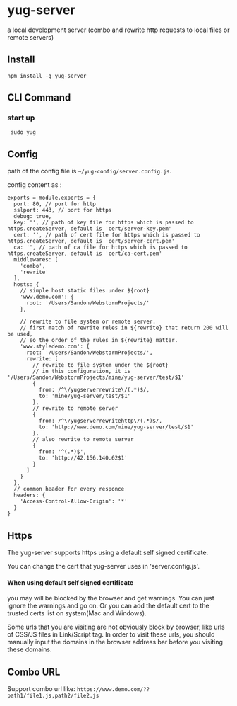 # yug-server
a local development server (combo and rewrite http requests to local files or remote servers)

## Install
` npm install -g yug-server `

## CLI Command
### start up
` sudo yug`


## Config
path of the config file is ` ~/yug-config/server.config.js `.

config content as :

    exports = module.exports = {
      port: 80, // port for http
      sslport: 443, // port for https
      debug: true,
      key: '', // path of key file for https which is passed to https.createServer, default is 'cert/server-key.pem'
      cert: '', // path of cert file for https which is passed to https.createServer, default is 'cert/server-cert.pem'
      ca: '', // path of ca file for https which is passed to https.createServer, default is 'cert/ca-cert.pem'
      middlewares: [
        'combo',
        'rewrite'
      ],
      hosts: {
        // simple host static files under ${root}
        'www.demo.com': {
          root: '/Users/Sandon/WebstormProjects/'
        },
    
        // rewrite to file system or remote server.
        // first match of rewrite rules in ${rewrite} that return 200 will be used,
        // so the order of the rules in ${rewrite} matter.
        'www.styledemo.com': {
          root: '/Users/Sandon/WebstormProjects/',
          rewrite: [
            // rewrite to file system under the ${root}
            // in this configuration, it is '/Users/Sandon/WebstormProjects/mine/yug-server/test/$1'
            {
              from: /^\/yugserverrewrite\/(.*)$/,
              to: 'mine/yug-server/test/$1'
            },
            // rewrite to remote server
            {
              from: /^\/yugserverrewritehttp\/(.*)$/,
              to: 'http://www.demo.com/mine/yug-server/test/$1'
            },
            // also rewrite to remote server
            {
              from: '^(.*)$',
              to: 'http://42.156.140.62$1'
            }
          ]
        }
      },
      // common header for every responce
      headers: {
        'Access-Control-Allow-Origin': '*'  
      }
    }



## Https
The yug-server supports https using a default self signed certificate.

You can change the cert that yug-server uses in 'server.config.js'.

#### When using default self signed certificate
you may will be blocked by the browser and get warnings.
You can just ignore the warnings and go on.
Or you can add the default cert to the trusted certs list on system(Mac and Windows).

Some urls that you are visiting are not obviously block by browser, like urls of CSS/JS files in Link/Script tag.
In order to visit these urls, you should manually input the domains in the browser address bar before you visiting these domains.

## Combo URL
Support combo url like: `https://www.demo.com/??path1/file1.js,path2/file2.js`
